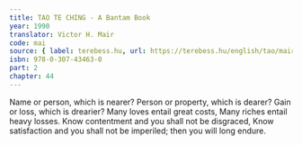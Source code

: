 ```yaml
---
title: TAO TE CHING - A Bantam Book
year: 1990
translator: Victor H. Mair
code: mai
source: { label: terebess.hu, url: https://terebess.hu/english/tao/mair.html }
isbn: 978-0-307-43463-0
part: 2
chapter: 44
---
```


Name or person, which is nearer?
Person or property, which is dearer?
Gain or loss, which is drearier?
Many loves entail great costs,
Many riches entail heavy losses.
Know contentment and you shall not be disgraced,
Know satisfaction and you shall not be imperiled;
then you will long endure.
